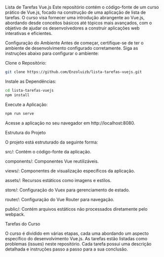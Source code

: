 Lista de Tarefas Vue.js
Este repositório contém o código-fonte de um curso prático de Vue.js, focado na construção de uma aplicação de lista de tarefas. O curso visa fornecer uma introdução abrangente ao Vue.js, abordando desde conceitos básicos até tópicos mais avançados, com o objetivo de ajudar os desenvolvedores a construir aplicações web interativas e eficientes.

Configuração do Ambiente
Antes de começar, certifique-se de ter o ambiente de desenvolvimento configurado corretamente. Siga as instruções abaixo para configurar o ambiente:

Clone o Repositório:

```bash
git clone https://github.com/Enzoluizb/lista-tarefas-vuejs.git
```
Instale as Dependências:

```bash
cd lista-tarefas-vuejs
npm install
```
Execute a Aplicação:
```bash
npm run serve
```

Acesse a aplicação no seu navegador em http://localhost:8080.

Estrutura do Projeto

O projeto está estruturado da seguinte forma:

src/: Contém o código-fonte da aplicação.

components/: Componentes Vue reutilizáveis.

views/: Componentes de visualização específicos da aplicação.

assets/: Recursos estáticos como imagens e estilos.

store/: Configuração do Vuex para gerenciamento de estado.

router/: Configuração do Vue Router para navegação.

public/: Contém arquivos estáticos não processados diretamente pelo webpack.

Tarefas do Curso

O curso é dividido em várias etapas, cada uma abordando um aspecto específico do desenvolvimento Vue.js. As tarefas estão listadas como problemas (issues) neste repositório. Cada tarefa possui uma descrição detalhada e instruções passo a passo para a sua conclusão.
